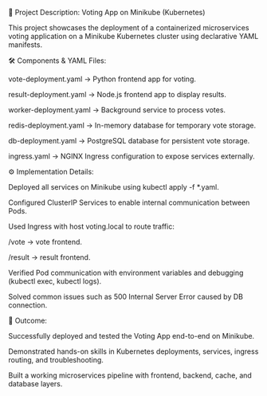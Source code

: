 📌 Project Description: Voting App on Minikube (Kubernetes)

This project showcases the deployment of a containerized microservices voting application on a Minikube Kubernetes cluster using declarative YAML manifests.

🛠️ Components & YAML Files:

vote-deployment.yaml → Python frontend app for voting.

result-deployment.yaml → Node.js frontend app to display results.

worker-deployment.yaml → Background service to process votes.

redis-deployment.yaml → In-memory database for temporary vote storage.

db-deployment.yaml → PostgreSQL database for persistent vote storage.

ingress.yaml → NGINX Ingress configuration to expose services externally.

⚙️ Implementation Details:

Deployed all services on Minikube using kubectl apply -f *.yaml.

Configured ClusterIP Services to enable internal communication between Pods.

Used Ingress with host voting.local to route traffic:

/vote → vote frontend.

/result → result frontend.

Verified Pod communication with environment variables and debugging (kubectl exec, kubectl logs).

Solved common issues such as 500 Internal Server Error caused by DB connection.

🚀 Outcome:

Successfully deployed and tested the Voting App end-to-end on Minikube.

Demonstrated hands-on skills in Kubernetes deployments, services, ingress routing, and troubleshooting.

Built a working microservices pipeline with frontend, backend, cache, and database layers.
